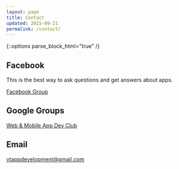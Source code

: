 ```yaml
---
layout: page
title: Contact
updated: 2015-09-21
permalink: /contact/
---
```


{::options parse_block_html="true" /}

<div class="container">

## Facebook

This is the best way to ask questions and get answers about apps.

[Facebook Group](https://www.facebook.com/groups/274563705969142/)

## Google Groups

[Web & Mobile App Dev Club](https://groups.google.com/forum/#!forum/webandmobileappdevclub)

## Email

<a href="mailto:vtappdevelopment@gmail.com">vtappdevelopment@gmail.com</a>

</div>
